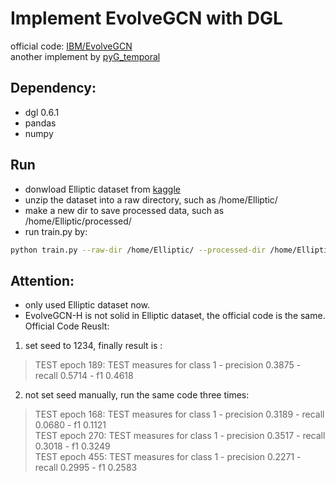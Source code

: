 # Implement EvolveGCN with DGL
official code: [IBM/EvolveGCN](https://github.com/IBM/EvolveGCN)  
another implement by [pyG_temporal](https://github.com/benedekrozemberczki/pytorch_geometric_temporal/blob/master/torch_geometric_temporal/nn/recurrent/evolvegcno.py)  

## Dependency:
* dgl 0.6.1
* pandas
* numpy

## Run
* donwload Elliptic dataset from [kaggle](kaggle.com/ellipticco/elliptic-data-set)
* unzip the dataset into a raw directory, such as /home/Elliptic/
* make a new dir to save processed data, such as /home/Elliptic/processed/
* run train.py by:
```bash
python train.py --raw-dir /home/Elliptic/ --processed-dir /home/Elliptic/processed
```

## Attention:  
* only used Elliptic dataset now.
* EvolveGCN-H is not solid in Elliptic dataset, the official code is the same.  
Official Code Reuslt:  
1. set seed to 1234, finally result is :
> TEST epoch 189: TEST measures for class 1 - precision 0.3875 - recall 0.5714 - f1 0.4618  
2. not set seed manually, run the same code three times:
> TEST epoch 168: TEST measures for class 1 - precision 0.3189 - recall 0.0680 - f1 0.1121  
> TEST epoch 270: TEST measures for class 1 - precision 0.3517 - recall 0.3018 - f1 0.3249  
> TEST epoch 455: TEST measures for class 1 - precision 0.2271 - recall 0.2995 - f1 0.2583  
